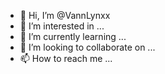 - 👋 Hi, I’m @VannLynxx
- 👀 I’m interested in ...
- 🌱 I’m currently learning ...
- 💞️ I’m looking to collaborate on ...
- 📫 How to reach me ...

<!---
VannLynxx/VannLynxx is a ✨ special ✨ repository because its `README.md` (this file) appears on your GitHub profile.
You can click the Preview link to take a look at your changes.
--->
